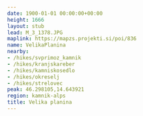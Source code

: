 ```yaml
---
date: 1900-01-01 00:00:00+00:00
height: 1666
layout: stub
lead: M_3_1378.JPG
maplink: https://mapzs.projekti.si/poi/836
name: VelikaPlanina
nearby:
- /hikes/svprimoz_kamnik
- /hikes/kranjskareber
- /hikes/kamniskosedlo
- /hikes/okreselj
- /hikes/strelovec
peak: 46.298105,14.643921
region: kamnik-alps
title: Velika planina
---
```

